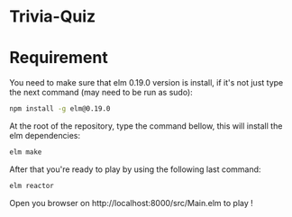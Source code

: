 # Trivia-Quiz

# Requirement
You need to make sure that elm 0.19.0 version is install, if it's not just type the next command (may need to be run as sudo):

```sh
npm install -g elm@0.19.0
```

At the root of the repository, type the command bellow, this will install the elm dependencies:  
```sh
elm make
```

After that you're ready to play by using the following last command:
```sh
elm reactor
```
Open you browser on http://localhost:8000/src/Main.elm to play !
